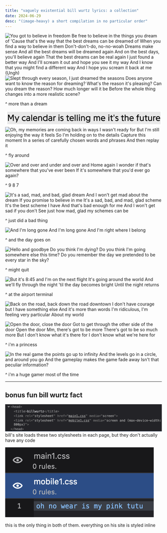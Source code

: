 ```yaml
---
title: "vaguely existential bill wurtz lyrics: a collection"
date: 2024-06-29
desc: "(image-heavy) a short compilation in no particular order"
---
```

![You got to believe in freedom
Be free to believe in the things you dream of
'Cause that's the way that the best dreams can be dreamed of
When you find a way to believe in them
Don't-don't-do, no-no-woah
Dreams make sense
And all the best dreams will be dreamed again
And on the best days, you'll believe again
That the best dreams can be real again
I just found a better way
And I'll scream it out and hope you see it my way
And I know that you might find a different way
And I hope you scream it back at me (Ungh)](./dreams-make-sense.png)
![Slept through every season, I just dreamed the seasons
Does anyone want to know the reason for dreaming?
What's the reason it's pleasing? Can you dream the reason?
How much longer will it be
Before the whole thing changes into a more realistic scene?](./dreamed-the-seasons.png)

^ more than a dream

![My calendar is telling me it's the future](./calendar.png)
![Oh, my memories are coming back in ways
I wasn't ready for
But I'm still enjoying the way it feels
So I'm holding on to the details
Capture this moment
In a series of carefully chosen words and phrases
And then replay it](./coming-back.png)

^ fly around

![Over and over and under and over and
Home again
I wonder if that's somewhere that you've ever been
If it's somewhere that you'd ever go again?](./home.png)

^ 9 8 7

![It's a sad, mad, and bad, glad dream
And I won't get mad about the dream
If you promise to believe in me
It's a sad, bad, and mad, glad scheme
It's the best scheme I have
And that's bad enough for me
And I won't get sad if you don't
See just how mad, glad my schemes can be
](./bad-enough.png)

^ just did a bad thing

![And I'm long gone
And I'm long gone
And I'm right where I belong](./long-gone.png)

^ and the day goes on

![Hello and goodbye
Do you think I'm dying?
Do you think I'm going somewhere else this time?
Do you remember the day we pretended to be every star in the sky?](./hello-goodbye.png)

^ might quit

![But it's 8:45 and I'm on the next flight
It's going around the world
And we'll fly through the night 'til the day becomes bright
Until the night returns](./next-flight.png)

^ at the airport terminal

![Back on the road, back down the road downtown
I don't have courage but I have something else
And it's more than words
I'm ridiculous, I'm feeling very particular
About my world](./down-the-road.png)

![Open the door, close the door
Got to get through the other side of the door
Open the door
Mm, there's got to be more
There's got to be so much more
But I don't know what it's there for
I don't know what we're here for](./open-the-door.png)

^ i'm a princess

![In the real game the points go up to infinity
And the levels go in a circle, and around you go
And the gameplay makes the game fade away
Isn't that peculiar information?](./real-game.png)

^ i'm a huge gamer most of the time

*** 
## bonus fun bill wurtz fact
![screenshot of the source code for bill wurtz's site. two stylesheets are loaded, called "main1.css" and "mobile1.css"](./bill-styles.png)
bill's site loads these two stylesheets in each page, but they don't actually have any code

![the stylesheets simply say "oh no wear is my pink tutu"](./pink-tutu.png)

this is the only thing in both of them. everything on his site is styled inline